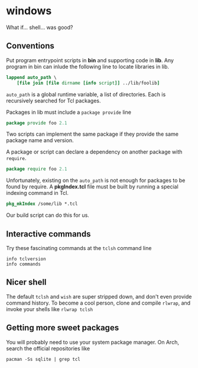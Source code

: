 # windows

What if... shell... was good?

## Conventions

Put program entrypoint scripts in **bin** and supporting code in **lib**. Any
program in bin can inlude the following line to locate libraries in lib.

```tcl
lappend auto_path \
    [file join [file dirname [info script]] ../lib/foolib]
```

`auto_path` is a global runtime variable, a list of directories. Each is 
recursively searched for Tcl packages.

Packages in lib must include a `package provide` line

```tcl
package provide foo 2.1
```

Two scripts can implement the same package if they provide the same package name
and version.

A package or script can declare a dependency on another package with `require`.

```tcl
package require foo 2.1 
```

Unfortunately, existing on the `auto_path` is not enough for packages to be 
found by require. A **pkgIndex.tcl** file must be built by running a special
indexing command in Tcl.

```tcl
pkg_mkIndex /some/lib *.tcl
```

Our build script can do this for us.

## Interactive commands

Try these fascinating commands at the `tclsh` command line

```
info tclversion
info commands
```

## Nicer shell

The default `tclsh` and `wish` are super stripped down, and don't even provide
command history. To become a cool person, clone and compile `rlwrap`, and invoke
your shells like `rlwrap tclsh`


## Getting more sweet packages

You will probably need to use your system package manager. On Arch, search
the official repositories like

```
pacman -Ss sqlite | grep tcl
```


